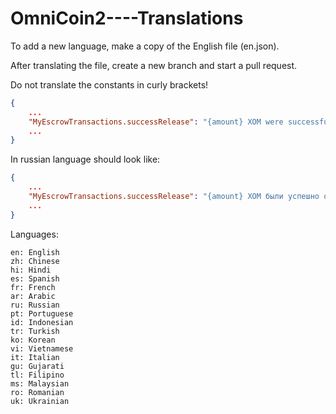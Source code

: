 # OmniCoin2----Translations

To add a new language, make a copy of the English file (en.json).

After translating the file, create a new branch and start a pull request.

Do not translate the constants in curly brackets!<br />
```json
{
    ...
    "MyEscrowTransactions.successRelease": "{amount} XOM were successfully released to {username}!"
    ...
}
```
In russian language should look like: <br />
```json
{
    ...
    "MyEscrowTransactions.successRelease": "{amount} XOM были успешно отправлены {username}!"
    ...
}
```

Languages:
```
en: English
zh: Chinese
hi: Hindi
es: Spanish
fr: French
ar: Arabic
ru: Russian
pt: Portuguese
id: Indonesian
tr: Turkish
ko: Korean
vi: Vietnamese
it: Italian
gu: Gujarati
tl: Filipino
ms: Malaysian
ro: Romanian
uk: Ukrainian
```